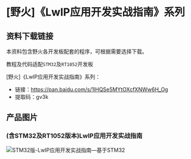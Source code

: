 # [野火]《LwIP应用开发实战指南》系列

## 资料下载链接
本资料包含野火各开发板配套的程序，可根据需要选择下载。

教程及代码适配`STM32`及`RT1052`开发板



[野火]《LwIP应用开发实战指南》系列：
* 链接：https://pan.baidu.com/s/1lHQSe5MYtOXcfXNWw6H_Og 
* 提取码：gv3k 


## 产品图片

### (含STM32及RT1052版本)LwIP应用开发实战指南
![STM32版-LwIP应用开发实战指南—基于STM32](https://raw.githubusercontent.com/wiki/Embdefire/products/images/野火开源图书专栏/LwIP应用开发实战指南—基于STM32.jpg)

